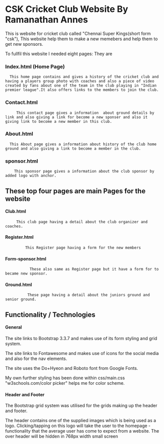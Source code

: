 # CSK Cricket Club Website By Ramanathan Annes
This is website for cricket club called "Chennai Super Kings(short form "csk"), This website help them to make a new memebers and help them to get new sponsors. 
 
 
To fullfil this website I needed eight pages: They are

### Index.html (Home Page)
      This home page contains and gives a history of the cricket club and having a players group photo with coaches and also a piece of video created by fans about one of the team in the club playing in "Indian premier league".It also offers links to the members to join the club.
      
### Contact.html
         This contact page gives a information  about ground details by link and also giving a link for become a new sponser and also it giving link to become a new member in this club.
         
### About.html 
      This About page gives a information about history of the club home ground and also giving a link to become a member in the club. 
      
### sponsor.html
        This sponsor page gives a information about the club sponsor by added logo with anchor.
        
## These top four pages are main Pages for the website 

#### Club.html 
         This club page having a detail about the club organizer and coaches.
#### Register.html 
             This Register page having a form for the new members 
#### Form-sponsor.html 
               These also same as Register page but it have a form for to became new sponsor.
               
#### Ground.html 
              These page having a detail about the juniors ground and senior ground.
              

## Functionality / Technologies
   
#### General 
   The site links to Bootstrap 3.3.7 and makes use of its form styling and grid system.

The site links to Fontawesome  and makes use of icons for the social media and also for the nav elements.

The site uses  the Do+Hyeon and Roboto font from Google Fonts.

My own further styling has been done within css/main.css
 "w3schools.com/color picker" helps me for color scheme.
 
 #### Header and Footer
  The Bootstrap grid system was utilised for the grids making up the header and footer.

The header contains one of the supplied images which is being used as a logo. Clicking/tapping on this logo will take the user to the homepage - functionality that the average user has come to expect from a website.
 The over header  will be hidden in 768px width small screen 
  
  
   
 
     
                  